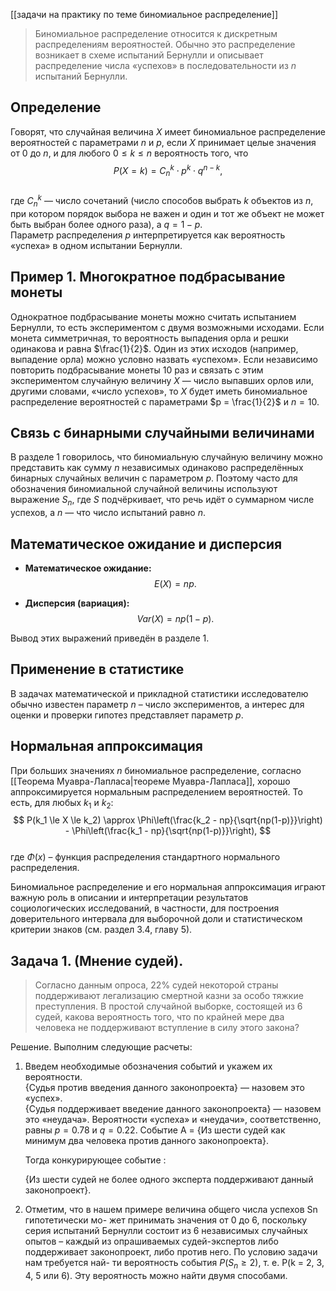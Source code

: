 [[задачи на практику по теме биномиальное распределение]]

> Биномиальное распределение относится к дискретным распределениям вероятностей. Обычно это распределение возникает в схеме испытаний Бернулли и описывает распределение числа «успехов» в последовательности из $n$ испытаний Бернулли.

## Определение

Говорят, что случайная величина $X$ имеет биномиальное распределение вероятностей с параметрами $n$ и $p$, если $X$ принимает целые значения от $0$ до $n$, и для любого $0 \le k \le n$ вероятность того, что  
$$
P(X = k) = C_n^k \cdot p^k \cdot q^{n-k},
$$  
где $C_n^k$ — число сочетаний (число способов выбрать $k$ объектов из $n$, при котором порядок выбора не важен и один и тот же объект не может быть выбран более одного раза), а $q = 1-p$.  
Параметр распределения $p$ интерпретируется как вероятность «успеха» в одном испытании Бернулли.

## Пример 1. Многократное подбрасывание монеты

Однократное подбрасывание монеты можно считать испытанием Бернулли, то есть экспериментом с двумя возможными исходами. Если монета симметричная, то вероятность выпадения орла и решки одинакова и равна $\frac{1}{2}$. Один из этих исходов (например, выпадение орла) можно условно назвать «успехом». Если независимо повторить подбрасывание монеты 10 раз и связать с этим экспериментом случайную величину $X$ — число выпавших орлов или, другими словами, «число успехов», то $X$ будет иметь биномиальное распределение вероятностей с параметрами $p = \frac{1}{2}$ и $n = 10$.

## Связь с бинарными случайными величинами

В разделе 1 говорилось, что биномиальную случайную величину можно представить как сумму $n$ независимых одинаково распределённых бинарных случайных величин с параметром $p$. Поэтому часто для обозначения биномиальной случайной величины используют выражение $S_n$, где $S$ подчёркивает, что речь идёт о суммарном числе успехов, а $n$ — что число испытаний равно $n$.

## Математическое ожидание и дисперсия

- **Математическое ожидание:**  
  $$
  E(X) = np.
  $$

- **Дисперсия (вариация):**  
  $$
  Var(X) = np(1-p).
  $$

Вывод этих выражений приведён в разделе 1.

## Применение в статистике

В задачах математической и прикладной статистики исследователю обычно известен параметр $n$ – число экспериментов, а интерес для оценки и проверки гипотез представляет параметр $p$.

## Нормальная аппроксимация

При больших значениях $n$ биномиальное распределение, согласно [[Теорема Муавра-Лапласа|теореме Муавра-Лапласа]], хорошо аппроксимируется нормальным распределением вероятностей. То есть, для любых $k_1$ и $k_2$:
$$
P(k_1 \le X \le k_2) \approx \Phi\left(\frac{k_2 - np}{\sqrt{np(1-p)}}\right) - \Phi\left(\frac{k_1 - np}{\sqrt{np(1-p)}}\right),
$$  
где $\Phi(x)$ – функция распределения стандартного нормального распределения.


Биномиальное распределение и его нормальная аппроксимация играют важную роль в описании и интерпретации результатов социологических исследований, в частности, для построения доверительного интервала для выборочной доли и статистическом критерии знаков (см. раздел 3.4, главу 5).

## Задача 1. (Мнение судей). 

> Согласно данным опроса, 22% судей некоторой страны поддерживают легализацию смертной казни за особо тяжкие преступления. В простой случайной выборке, состоящей из 6 судей, какова вероятность того, что по крайней мере два человека не поддерживают вступление в силу этого закона?

Решение. Выполним следующие расчеты:

1. Введем необходимые обозначения событий и укажем их вероятности.  
	{Судья против введения данного законопроекта} — назовем это «успех».  
	{Судья поддерживает введение данного законопроекта} — назовем это «неудача». Вероятности «успеха» и «неудачи», соответственно, равны $p = 0.78$ и $q = 0.22$. Событие A = {Из шести судей как минимум два человека против данного законопроекта}. 
	
	Тогда конкурирующее событие :  
	
	{Из шести судей не более одного эксперта поддерживают данный законопроект}.

2. Отметим, что в нашем примере величина общего числа успехов Sn гипотетически мо- жет принимать значения от 0 до 6, поскольку серия испытаний Бернулли состоит из 6 независимых случайных опытов – каждый из опрашиваемых судей-экспертов либо поддерживает законопроект, либо против него. По условию задачи нам требуется най- ти вероятность события $P(S_{n} ≥ 2)$, т. е. P(k = 2, 3, 4, 5 или 6). Эту вероятность можно найти двумя способами.

